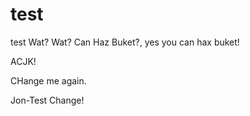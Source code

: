 test
====

test Wat? Wat? Can Haz Buket?, yes you can hax buket!

ACJK!


CHange me again.


Jon-Test Change!
